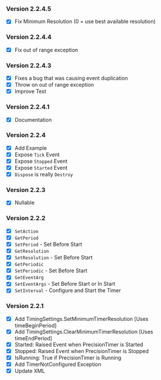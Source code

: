 ### Version 2.2.4.5
- [x] Fix Minimum Resolution (0 = use best available resolution)

### Version 2.2.4.4
- [x] Fix out of range exception

### Version 2.2.4.3
- [x] Fixes a bug that was causing event duplication
- [x] Throw on out of range exception
- [x] Improve Test

### Version 2.2.4.1
- [x] Documentation

### Version 2.2.4
- [x] Add Example
- [x] Expose `Tick` Event
- [x] Expose `Stopped` Event
- [x] Expose `Started` Event
- [x] `Dispose` is really `Destroy`

### Version 2.2.3
- [x] Nullable

### Version 2.2.2
- [x] `SetAction`
- [x] `GetPeriod`
- [x] `SetPeriod` - Set Before Start
- [x] `GetResolution`
- [x] `SetResolution`  - Set Before Start
- [x] `GetPeriodic`
- [x] `SetPeriodic` - Set Before Start
- [x] `GetEventArg`
- [x] `SetEventArgs` - Set Before Start or In Start
- [x] `SetInterval` - Configure and Start the Timer

### Version 2.2.1

- [x] Add TimingSettings.SetMinimumTimerResolution [Uses timeBeginPeriod]
- [x] Add TimingSettings.ClearMinimumTimerResolution [Uses timeEndPeriod]
- [x] Started: Raised Event when PrecisionTimer is Started
- [x] Stopped: Raised Event when PrecisionTimer is Stopped
- [x] IsRunning: True if PrecisionTimer is Running
- [x] Add TimerNotConfigured Exception
- [x] Update XML
